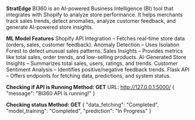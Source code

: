 **StratEdge** 
BI360 is an AI-powered Business Intelligence (BI) tool that integrates with Shopify to analyze store performance. It helps merchants track sales trends, detect anomalies, analyze customer feedback, and generate AI-powered store insights.


**ML Model Features**
 Shopify API Integration – Fetches real-time store data (orders, sales, customer feedback).
 Anomaly Detection – Uses Isolation Forest to detect unusual sales patterns.
 Sales Insights – Provides metrics like total sales, order trends, and low-selling products.
 AI-Generated Store Insights – Summarizes total sales, users, ratings, and trends.
 Customer Sentiment Analysis – Identifies positive/negative feedback trends.
 Flask API – Offers endpoints for fetching data, predictions, and system status.

**Checking if API is Running
Method: GET**
URL: http://127.0.0.1:5000/
{
    "message": "BI360 API is running!"
}

**Checking status
Method: GET**
{
  "data_fetching": "Completed",
  "model_training": "Completed",
  "prediction": "In Progress"
}


